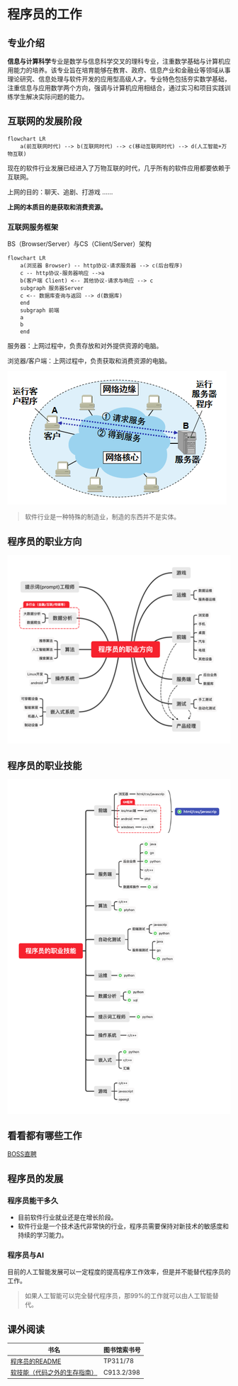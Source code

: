 # 程序员的工作

## 专业介绍

**信息与计算科学**专业是数学与信息科学交叉的理科专业，注重数学基础与计算机应用能力的培养。该专业旨在培育能够在教育、政府、信息产业和金融业等领域从事理论研究、信息处理与软件开发的应用型高级人才。专业特色包括夯实数学基础，注重信息与应用数学两个方向，强调与计算机应用相结合，通过实习和项目实践训练学生解决实际问题的能力。

## 互联网的发展阶段

```mermaid
flowchart LR
    a(前互联网时代) --> b(互联网时代) --> c(移动互联网时代) --> d(人工智能+万物互联)
```

现在的软件行业发展已经进入了万物互联的时代，几乎所有的软件应用都要依赖于互联网。

上网的目的：聊天、追剧、打游戏 ……

**上网的本质目的是获取和消费资源。**

### 互联网服务框架

BS（Browser/Server）与CS（Client/Server）架构

```mermaid
flowchart LR
    a(浏览器 Browser) -- http协议-请求服务器 --> c(后台程序)
    c -- http协议-服务器响应 -->a
    b(客户端 Client) <-- 其他协议-请求与响应 --> c
    subgraph 服务器Server
    c <-- 数据库查询与返回 --> d(数据库)
    end
    subgraph 前端
    a
    b
    end
```

服务器：上网过程中，负责存放和对外提供资源的电脑。

浏览器/客户端：上网过程中，负责获取和消费资源的电脑。

![](https://raw.githubusercontent.com/hughxusu/lesson-index/developing/_images/1774310-20200706180730400-526445821.png)

> 软件行业是一种特殊的制造业，制造的东西并不是实体。

## 程序员的职业方向

<img src="https://raw.githubusercontent.com/hughxusu/lesson-index/developing/_images/pFGJ5Qg.png" />

## 程序员的职业技能

![](https://raw.githubusercontent.com/hughxusu/lesson-index/developing/_images/pFGJoLj.png)

## 看看都有哪些工作

[BOSS直聘](https://www.zhipin.com/beijing/?seoRefer=index)

## 程序员的发展

### 程序员能干多久

* 目前软件行业就业还是在增长阶段。
* 软件行业是一个技术迭代非常快的行业，程序员需要保持对新技术的敏感度和持续的学习能力。

### 程序员与AI

目前的人工智能发展可以一定程度的提高程序工作效率，但是并不能替代程序员的工作。

> 如果人工智能可以完全替代程序员，那99%的工作就可以由人工智能替代。

## 课外阅读

| 书名                                                         | 图书馆索书号 |
| ------------------------------------------------------------ | ------------ |
| [程序员的README](https://book.douban.com/subject/36457109/)  | TP311/78     |
| [软技能（代码之外的生存指南）](https://book.douban.com/subject/36044253/) | C913.2/398   |
